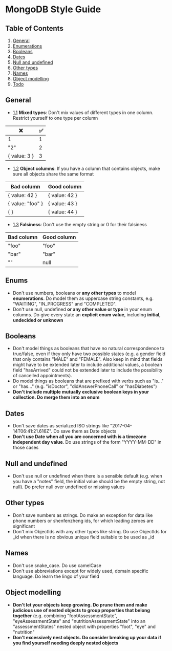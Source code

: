 # MongoDB Style Guide

## Table of Contents

  1. [General](#general)
  1. [Enumerations](#enumerations)
  1. [Booleans](#booleans)
  1. [Dates](#dates)
  1. [Null and undefined](#null-and-undefined)
  1. [Other types](#other-types)
  1. [Names](#names)
  1. [Object modelling](#object-modelling)
  1. [Todo](#todo)


## General

<a name="general"></a><a name="1.1"></a>

- [1.1](#general--mix) **Mixed types**: Don't mix values of different types in one column. Restrict yourself to one type per column

| :x:          |:white_check_mark: |
| ------------ | ----------- |
| 1            | 1           |
| "2"          | 2           |
| { value: 3 } | 3           |

- [1.2](#general--object-schema) **Object columns**: If you have a column that contains objects, make sure all objects share the same format

| Bad column       | Good column   |
| ---------------- | ------------- |
| { value: 42 }    | { value: 42 } |
| { value: "foo" } | { value: 43 } |
| { }              | { value: 44 } |

- [1.3](#general--falsiness) **Falsiness**: Don't use the empty string or 0 for their falsiness

| Bad column       | Good column   |
| ---------------- | ------------- |
| "foo"            | "foo"         |
| "bar"            | "bar"         |
| ""               | null          |


## Enums

- Don't use numbers, booleans or **any other types** to model **enumerations**. Do model them as uppercase string constants, e.g. "WAITING", "IN_PROGRESS" and "COMPLETED". 
- Don't use null, undefined **or any other value or type** in your enum columns. Do give every state an **explicit enum value**, including **initial, undecided or unknown**

## Booleans

- Don't model things as booleans that have no natural correspondence to true/false, even if they only have two possible states (e.g. a gender field that only contains "MALE" and "FEMALE". Also keep in mind that fields might have to be extended later to include additional values, a boolean field "hasArrived" could not be extended later to include the possibility of cancelled appointments).
- Do model things as booleans that are prefixed with verbs such as "is..." or "has..." (e.g. "isDoctor", "didAnswerPhoneCall" or "hasDiabetes")
- **Don't include multiple mutually exclusive boolean keys in your collection. Do merge them into an enum**

## Dates

- Don't save dates as serialized ISO strings like "2017-04-14T06:41:21.616Z". Do save them as Date objects
- **Don't use Date when all you are concerned with is a timezone independent day value**. Do use strings of the form "YYYY-MM-DD" in those cases

## Null and undefined

- Don't use null or undefined when there is a sensible default (e.g. when you have a "notes" field, the initial value should be the empty string, not null). Do prefer null over undefined or missing values

## Other types

- Don't save numbers as strings. Do make an exception for data like phone numbers or shenfenzheng ids, for which leading zeroes are significant 
- Don't mix ObjectIds with any other types like string. Do use ObjectIds for _id when there is no obvious unique field suitable to be used as _id

## Names

- Don't use snake_case. Do use camelCase
- Don't use abbreviations except for widely used, domain specific language. Do learn the lingo of your field

## Object modelling

- **Don't let your objects keep growing. Do prune them and make judicious use of nested objects to group properties that belong together** (e.g. combining "footAssessmentState", "eyeAssessmentState" and "nutritionAssessmentState" into an "assessmentStates" nested object with properties "foot", "eye" and "nutrition"
- **Don't excessively nest objects. Do consider breaking up your data if you find yourself needing deeply nested objects**